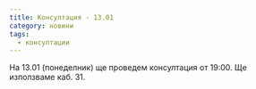 ```yaml
---
title: Консултация - 13.01
category: новини
tags:
  - консултации
---
```


На 13.01 (понеделник) ще проведем консултация от 19:00. Ще използваме каб. 31.
